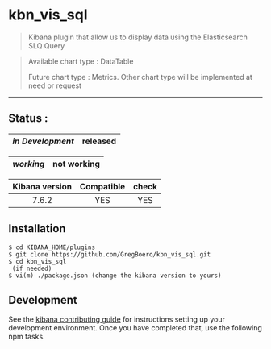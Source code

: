 # kbn_vis_sql

> Kibana plugin that allow us to display data using the Elasticsearch SLQ Query   

> Available chart type : DataTable 
>
> Future chart type : Metrics. Other chart type will be implemented at need or request  
---



## Status : 
|*in Development*| released     |
|:-------------:|:-------------:|

|*working*      | not working   |
|:-------------:|:-------------:|


| Kibana version| Compatible    | check          | 
|:-------------:|:-------------:|:-------------: |
| 7.6.2         |      YES      |    YES         | 



## Installation 
```
$ cd KIBANA_HOME/plugins
$ git clone https://github.com/GregBoero/kbn_vis_sql.git
$ cd kbn_vis_sql
 (if needed)
$ vi(m) ./package.json (change the kibana version to yours)
```

## Development

See the [kibana contributing guide](https://github.com/elastic/kibana/blob/master/CONTRIBUTING.md) for instructions setting up your development environment. Once you have completed that, use the following npm tasks.
